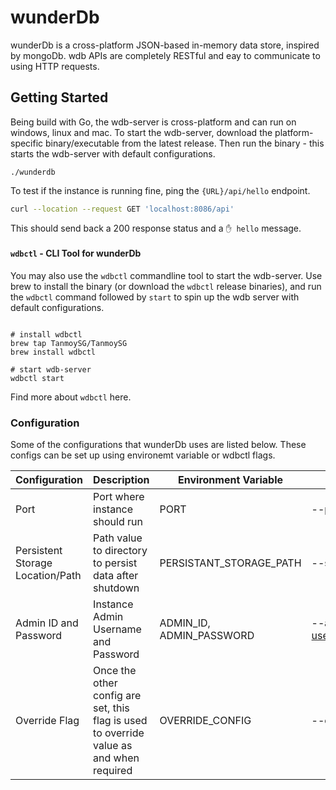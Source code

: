 # wunderDb

wunderDb is a cross-platform JSON-based in-memory data store, inspired by mongoDb. wdb APIs are completely RESTful and eay to communicate to using HTTP requests.

## Getting Started

Being build with Go, the wdb-server is cross-platform and can run on windows, linux and mac. To start the wdb-server, download the platform-specific binary/executable from the latest release. Then run the binary - this starts the wdb-server with default configurations.

```shell
./wunderdb
```

To test if the instance is running fine, ping the `{URL}/api/hello` endpoint.

```sh
curl --location --request GET 'localhost:8086/api'
```

This should send back a 200 response status and a `✋ hello` message.

#### `wdbctl` - CLI Tool for wunderDb

You may also use the `wdbctl` commandline tool to start the wdb-server. Use brew to install the binary (or download the `wdbctl` release binaries), and run the `wdbctl` command followed by `start` to spin up the wdb server with default configurations.

```shell

# install wdbctl
brew tap TanmoySG/TanmoySG
brew install wdbctl

# start wdb-server
wdbctl start
```

Find more about `wdbctl` here.

<!-- #### Docker -->

<!-- As mentioned in the [root README](../README.md#setup), wunderDb can -->

### Configuration

Some of the configurations that wunderDb uses are listed below. These configs can be set up using environemt variable or wdbctl flags.

| Configuration                    | Description                                                                             | Environment Variable     | wdbctl Flag                     | Type           | Default            |
| -------------------------------- | --------------------------------------------------------------------------------------- | ------------------------ | ------------------------------- | -------------- | ------------------ |
| Port                             | Port where instance should run                                                          | PORT                     | --port, -p  <value>             | number, int    | 8086               |
| Persistent Storage Location/Path | Path value to directory to persist data after shutdown                                  | PERSISTANT_STORAGE_PATH  | --storage, -s <value>           | path, string   | ~/wdb/wfs (on mac) |
| Admin ID and Password            | Instance Admin Username and Password                                                    | ADMIN_ID, ADMIN_PASSWORD | --admin, -a <username:password> | string, string | admin, admin       |
| Override Flag                    | Once the other config are set, this flag is used to override value as and when required | OVERRIDE_CONFIG          | --overide, -o                   | boolean        | false              |